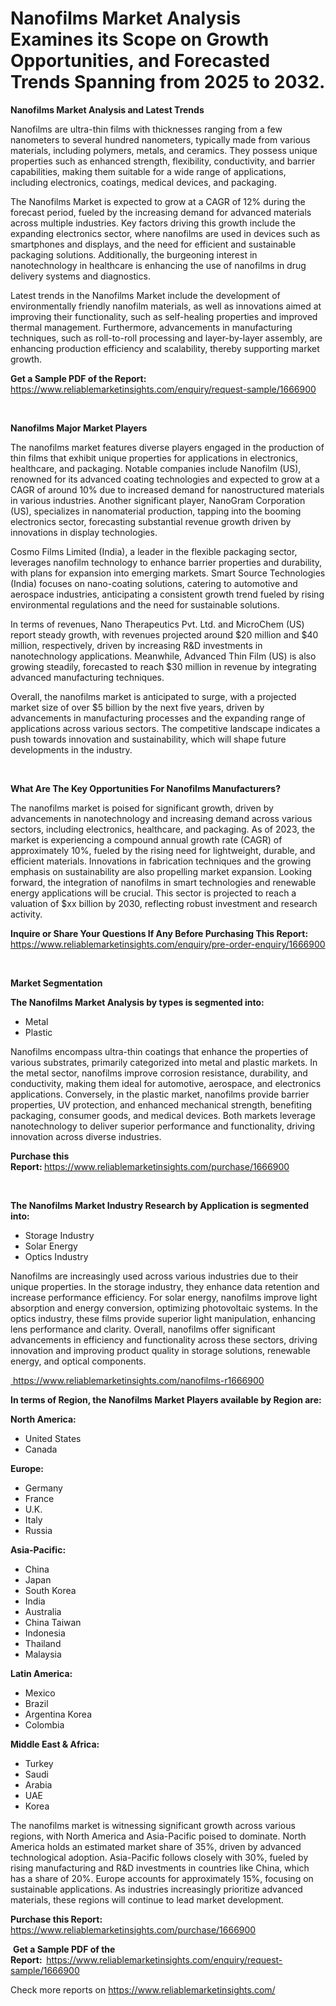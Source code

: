 <p><h1>Nanofilms Market Analysis Examines its Scope on Growth Opportunities, and Forecasted Trends Spanning from 2025 to 2032.</h1></p><p><strong>Nanofilms Market Analysis and Latest Trends</strong></p>
<p><p>Nanofilms are ultra-thin films with thicknesses ranging from a few nanometers to several hundred nanometers, typically made from various materials, including polymers, metals, and ceramics. They possess unique properties such as enhanced strength, flexibility, conductivity, and barrier capabilities, making them suitable for a wide range of applications, including electronics, coatings, medical devices, and packaging.</p><p>The Nanofilms Market is expected to grow at a CAGR of 12% during the forecast period, fueled by the increasing demand for advanced materials across multiple industries. Key factors driving this growth include the expanding electronics sector, where nanofilms are used in devices such as smartphones and displays, and the need for efficient and sustainable packaging solutions. Additionally, the burgeoning interest in nanotechnology in healthcare is enhancing the use of nanofilms in drug delivery systems and diagnostics.</p><p>Latest trends in the Nanofilms Market include the development of environmentally friendly nanofilm materials, as well as innovations aimed at improving their functionality, such as self-healing properties and improved thermal management. Furthermore, advancements in manufacturing techniques, such as roll-to-roll processing and layer-by-layer assembly, are enhancing production efficiency and scalability, thereby supporting market growth.</p></p>
<p><strong>Get a Sample PDF of the Report:&nbsp;</strong> <a href="https://www.reliablemarketinsights.com/enquiry/request-sample/1666900?utm_campaign=2993&utm_medium=2&utm_source=Github&utm_content=ia&utm_term=06032025&utm_id=nanofilms">https://www.reliablemarketinsights.com/enquiry/request-sample/1666900</a></p>
<p>&nbsp;</p>
<p><strong>Nanofilms Major Market Players</strong></p>
<p><p>The nanofilms market features diverse players engaged in the production of thin films that exhibit unique properties for applications in electronics, healthcare, and packaging. Notable companies include Nanofilm (US), renowned for its advanced coating technologies and expected to grow at a CAGR of around 10% due to increased demand for nanostructured materials in various industries. Another significant player, NanoGram Corporation (US), specializes in nanomaterial production, tapping into the booming electronics sector, forecasting substantial revenue growth driven by innovations in display technologies.</p><p>Cosmo Films Limited (India), a leader in the flexible packaging sector, leverages nanofilm technology to enhance barrier properties and durability, with plans for expansion into emerging markets. Smart Source Technologies (India) focuses on nano-coating solutions, catering to automotive and aerospace industries, anticipating a consistent growth trend fueled by rising environmental regulations and the need for sustainable solutions.</p><p>In terms of revenues, Nano Therapeutics Pvt. Ltd. and MicroChem (US) report steady growth, with revenues projected around $20 million and $40 million, respectively, driven by increasing R&D investments in nanotechnology applications. Meanwhile, Advanced Thin Film (US) is also growing steadily, forecasted to reach $30 million in revenue by integrating advanced manufacturing techniques. </p><p>Overall, the nanofilms market is anticipated to surge, with a projected market size of over $5 billion by the next five years, driven by advancements in manufacturing processes and the expanding range of applications across various sectors. The competitive landscape indicates a push towards innovation and sustainability, which will shape future developments in the industry.</p></p>
<p>&nbsp;</p>
<p><strong>What Are The Key Opportunities For Nanofilms Manufacturers?</strong></p>
<p><p>The nanofilms market is poised for significant growth, driven by advancements in nanotechnology and increasing demand across various sectors, including electronics, healthcare, and packaging. As of 2023, the market is experiencing a compound annual growth rate (CAGR) of approximately 10%, fueled by the rising need for lightweight, durable, and efficient materials. Innovations in fabrication techniques and the growing emphasis on sustainability are also propelling market expansion. Looking forward, the integration of nanofilms in smart technologies and renewable energy applications will be crucial. This sector is projected to reach a valuation of $xx billion by 2030, reflecting robust investment and research activity.</p></p>
<p><strong>Inquire or Share Your Questions If Any Before Purchasing This Report:</strong> <a href="https://www.reliablemarketinsights.com/enquiry/pre-order-enquiry/1666900?utm_campaign=2993&utm_medium=2&utm_source=Github&utm_content=ia&utm_term=06032025&utm_id=nanofilms">https://www.reliablemarketinsights.com/enquiry/pre-order-enquiry/1666900</a></p>
<p>&nbsp;</p>
<p><strong>Market Segmentation</strong></p>
<p><strong>The Nanofilms Market Analysis by types is segmented into:</strong></p>
<p><ul><li>Metal</li><li>Plastic</li></ul></p>
<p><p>Nanofilms encompass ultra-thin coatings that enhance the properties of various substrates, primarily categorized into metal and plastic markets. In the metal sector, nanofilms improve corrosion resistance, durability, and conductivity, making them ideal for automotive, aerospace, and electronics applications. Conversely, in the plastic market, nanofilms provide barrier properties, UV protection, and enhanced mechanical strength, benefiting packaging, consumer goods, and medical devices. Both markets leverage nanotechnology to deliver superior performance and functionality, driving innovation across diverse industries.</p></p>
<p><strong>Purchase this Report:&nbsp;</strong><a href="https://www.reliablemarketinsights.com/purchase/1666900?utm_campaign=2993&utm_medium=2&utm_source=Github&utm_content=ia&utm_term=06032025&utm_id=nanofilms">https://www.reliablemarketinsights.com/purchase/1666900</a></p>
<p>&nbsp;</p>
<p><strong>The Nanofilms Market Industry Research by Application is segmented into:</strong></p>
<p><ul><li>Storage Industry</li><li>Solar Energy</li><li>Optics Industry</li></ul></p>
<p><p>Nanofilms are increasingly used across various industries due to their unique properties. In the storage industry, they enhance data retention and increase performance efficiency. For solar energy, nanofilms improve light absorption and energy conversion, optimizing photovoltaic systems. In the optics industry, these films provide superior light manipulation, enhancing lens performance and clarity. Overall, nanofilms offer significant advancements in efficiency and functionality across these sectors, driving innovation and improving product quality in storage solutions, renewable energy, and optical components.</p></p>
<p><a href="https://www.reliablemarketinsights.com/nanofilms-r1666900?utm_campaign=2993&utm_medium=2&utm_source=Github&utm_content=ia&utm_term=06032025&utm_id=nanofilms">&nbsp;https://www.reliablemarketinsights.com/nanofilms-r1666900</a></p>
<p><strong>In terms of Region, the Nanofilms Market Players available by Region are:</strong></p>
<p>
    <p> <strong> North America: </strong>
        <ul>
            <li>United States</li>
            <li>Canada</li>
        </ul>
        </p> 
    <p> <strong> Europe: </strong>
        <ul>
            <li>Germany</li>
            <li>France</li>
            <li>U.K.</li>
            <li>Italy</li>
            <li>Russia</li>
        </ul>
        </p> 
    <p> <strong> Asia-Pacific: </strong>
        <ul>
            <li>China</li>
            <li>Japan</li>
            <li>South Korea</li>
            <li>India</li>
            <li>Australia</li>
            <li>China Taiwan</li>
            <li>Indonesia</li>
            <li>Thailand</li>
            <li>Malaysia</li>
        </ul>
        </p> 
    <p> <strong> Latin America: </strong>
        <ul>
            <li>Mexico</li>
            <li>Brazil</li>
            <li>Argentina Korea</li>
            <li>Colombia</li>
        </ul>
        </p> 
    <p> <strong> Middle East & Africa: </strong>
        <ul>
            <li>Turkey</li>
            <li>Saudi</li>
            <li>Arabia</li>
            <li>UAE</li>
            <li>Korea</li>
        </ul>
    </p>
    </p>
<p><p>The nanofilms market is witnessing significant growth across various regions, with North America and Asia-Pacific poised to dominate. North America holds an estimated market share of 35%, driven by advanced technological adoption. Asia-Pacific follows closely with 30%, fueled by rising manufacturing and R&D investments in countries like China, which has a share of 20%. Europe accounts for approximately 15%, focusing on sustainable applications. As industries increasingly prioritize advanced materials, these regions will continue to lead market development.</p></p>
<p><strong>Purchase this Report: </strong><a href="https://www.reliablemarketinsights.com/purchase/1666900?utm_campaign=2993&utm_medium=2&utm_source=Github&utm_content=ia&utm_term=06032025&utm_id=nanofilms">https://www.reliablemarketinsights.com/purchase/1666900</a></p>
<p>&nbsp;<strong>Get a Sample PDF of the Report:&nbsp;&nbsp;</strong><a href="https://www.reliablemarketinsights.com/enquiry/request-sample/1666900?utm_campaign=2993&utm_medium=2&utm_source=Github&utm_content=ia&utm_term=06032025&utm_id=nanofilms">https://www.reliablemarketinsights.com/enquiry/request-sample/1666900</a></p>
<p><strong></strong></p>
<p>Check more reports on <a href="https://www.reliablemarketinsights.com/?utm_campaign=2993&utm_medium=2&utm_source=Github&utm_content=ia&utm_term=06032025&utm_id=nanofilms">https://www.reliablemarketinsights.com/</a></p>